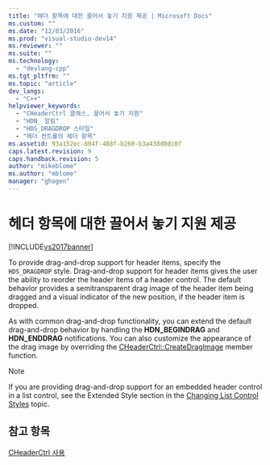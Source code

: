 ```yaml
---
title: "헤더 항목에 대한 끌어서 놓기 지원 제공 | Microsoft Docs"
ms.custom: ""
ms.date: "12/03/2016"
ms.prod: "visual-studio-dev14"
ms.reviewer: ""
ms.suite: ""
ms.technology: 
  - "devlang-cpp"
ms.tgt_pltfrm: ""
ms.topic: "article"
dev_langs: 
  - "C++"
helpviewer_keywords: 
  - "CHeaderCtrl 클래스, 끌어서 놓기 지원"
  - "HDN_ 알림"
  - "HDS_DRAGDROP 스타일"
  - "헤더 컨트롤의 헤더 항목"
ms.assetid: 93a152ec-804f-488f-b260-b3a438d0dc0f
caps.latest.revision: 9
caps.handback.revision: 5
author: "mikeblome"
ms.author: "mblome"
manager: "ghogen"
---
```

# 헤더 항목에 대한 끌어서 놓기 지원 제공
[!INCLUDE[vs2017banner](../assembler/inline/includes/vs2017banner.md)]

To provide drag\-and\-drop support for header items, specify the `HDS_DRAGDROP` style.  Drag\-and\-drop support for header items gives the user the ability to reorder the header items of a header control.  The default behavior provides a semitransparent drag image of the header item being dragged and a visual indicator of the new position, if the header item is dropped.  
  
 As with common drag\-and\-drop functionality, you can extend the default drag\-and\-drop behavior by handling the **HDN\_BEGINDRAG** and **HDN\_ENDDRAG** notifications.  You can also customize the appearance of the drag image by overriding the [CHeaderCtrl::CreateDragImage](../Topic/CHeaderCtrl::CreateDragImage.md) member function.  
  
> [!NOTE]
>  If you are providing drag\-and\-drop support for an embedded header control in a list control, see the Extended Style section in the [Changing List Control Styles](../mfc/changing-list-control-styles.md) topic.  
  
## 참고 항목  
 [CHeaderCtrl 사용](../mfc/using-cheaderctrl.md)